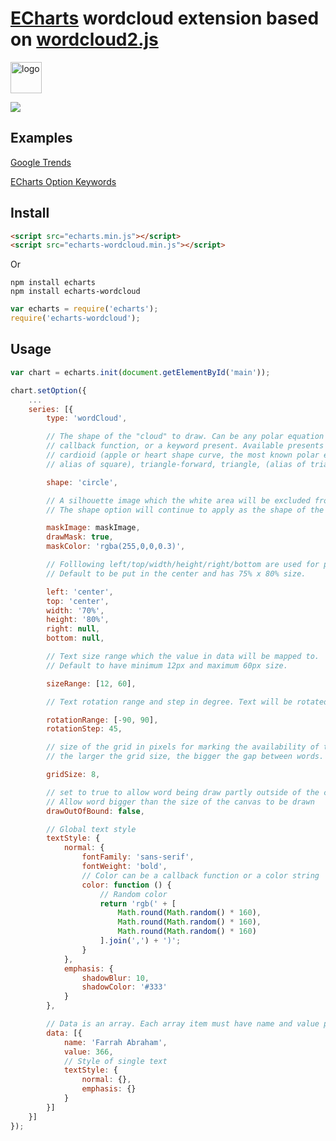 # [ECharts](https://github.com/ecomfe/echarts) wordcloud extension based on [wordcloud2.js](https://github.com/timdream/wordcloud2.js)

<a href="http://echarts.baidu.com">
    <img style="vertical-align: top;" src="https://github.com/ecomfe/echarts/raw/master/asset/logo.png?raw=true" alt="logo" height="50px">
</a>

![](./example/word-cloud.png)


## Examples

[Google Trends](https://ecomfe.github.io/echarts-wordcloud/example/wordCloud.html)

[ECharts Option Keywords](https://ecomfe.github.io/echarts-wordcloud/example/optionKeywords.html)

## Install

```html
<script src="echarts.min.js"></script>
<script src="echarts-wordcloud.min.js"></script>
```

Or

```shell
npm install echarts
npm install echarts-wordcloud
```

```js
var echarts = require('echarts');
require('echarts-wordcloud');
```

## Usage

```js
var chart = echarts.init(document.getElementById('main'));

chart.setOption({
    ...
    series: [{
        type: 'wordCloud',

        // The shape of the "cloud" to draw. Can be any polar equation represented as a
        // callback function, or a keyword present. Available presents are circle (default),
        // cardioid (apple or heart shape curve, the most known polar equation), diamond (
        // alias of square), triangle-forward, triangle, (alias of triangle-upright, pentagon, and star.

        shape: 'circle',

        // A silhouette image which the white area will be excluded from drawing texts.
        // The shape option will continue to apply as the shape of the cloud to grow.

        maskImage: maskImage,
        drawMask: true,
        maskColor: 'rgba(255,0,0,0.3)',

        // Folllowing left/top/width/height/right/bottom are used for positioning the word cloud
        // Default to be put in the center and has 75% x 80% size.

        left: 'center',
        top: 'center',
        width: '70%',
        height: '80%',
        right: null,
        bottom: null,

        // Text size range which the value in data will be mapped to.
        // Default to have minimum 12px and maximum 60px size.

        sizeRange: [12, 60],

        // Text rotation range and step in degree. Text will be rotated randomly in range [-90, 90] by rotationStep 45

        rotationRange: [-90, 90],
        rotationStep: 45,

        // size of the grid in pixels for marking the availability of the canvas
        // the larger the grid size, the bigger the gap between words.

        gridSize: 8,

        // set to true to allow word being draw partly outside of the canvas.
        // Allow word bigger than the size of the canvas to be drawn
        drawOutOfBound: false,

        // Global text style
        textStyle: {
            normal: {
                fontFamily: 'sans-serif',
                fontWeight: 'bold',
                // Color can be a callback function or a color string
                color: function () {
                    // Random color
                    return 'rgb(' + [
                        Math.round(Math.random() * 160),
                        Math.round(Math.random() * 160),
                        Math.round(Math.random() * 160)
                    ].join(',') + ')';
                }
            },
            emphasis: {
                shadowBlur: 10,
                shadowColor: '#333'
            }
        },

        // Data is an array. Each array item must have name and value property.
        data: [{
            name: 'Farrah Abraham',
            value: 366,
            // Style of single text
            textStyle: {
                normal: {},
                emphasis: {}
            }
        }]
    }]
});
```
